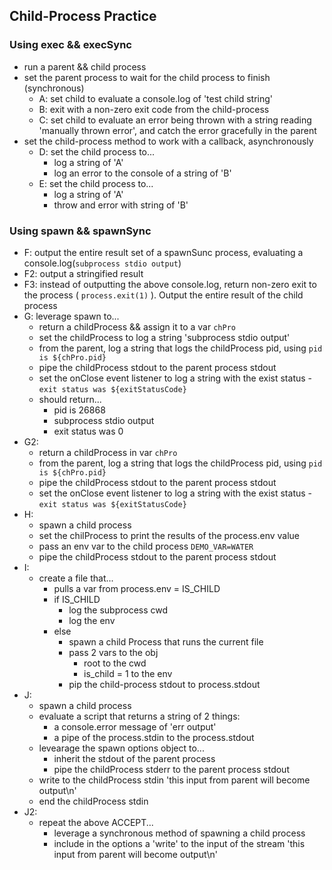 ## Child-Process Practice

### Using exec && execSync

- run a parent && child process
- set the parent process to wait for the child process to finish (synchronous)
  - A: set child to evaluate a console.log of 'test child string'
  - B: exit with a non-zero exit code from the child-process
  - C: set child to evaluate an error being thrown with a string reading 'manually thrown error', and catch the error gracefully in the parent
- set the child-process method to work with a callback, asynchronously
  - D: set the child process to...
    - log a string of 'A'
    - log an error to the console of a string of 'B'
  - E: set the child process to...
    - log a string of 'A'
    - throw and error with string of 'B'

### Using spawn && spawnSync

- F: output the entire result set of a spawnSunc process, evaluating a console.log(`subprocess stdio output`)
- F2: output a stringified result
- F3: instead of outputting the above console.log, return non-zero exit to the process ( `process.exit(1)` ). Output the entire result of the child process
- G: leverage spawn to...
  - return a childProcess && assign it to a var `chPro`
  - set the childProcess to log a string 'subprocess stdio output'
  - from the parent, log a string that logs the childProcess pid, using `pid is ${chPro.pid}`
  - pipe the childProcess stdout to the parent process stdout
  - set the onClose event listener to log a string with the exist status - `exit status was ${exitStatusCode}`
  - should return...
    - pid is 26868
    - subprocess stdio output
    - exit status was 0
- G2:
  - return a childProcess in var `chPro`
  - from the parent, log a string that logs the childProcess pid, using `pid is ${chPro.pid}`
  - pipe the childProcess stdout to the parent process stdout
  - set the onClose event listener to log a string with the exist status - `exit status was ${exitStatusCode}`
- H:
  - spawn a child process
  - set the chilProcess to print the results of the process.env value
  - pass an env var to the child process `DEMO_VAR=WATER`
  - pipe the childProcess stdout to the parent process stdout
- I:
  - create a file that...
    - pulls a var from process.env = IS_CHILD
    - if IS_CHILD
      - log the subprocess cwd
      - log the env
    - else
      - spawn a child Process that runs the current file
      - pass 2 vars to the obj
        - root to the cwd
        - is_child = 1 to the env
      - pip the child-process stdout to process.stdout
- J:
  - spawn a child process
  - evaluate a script that returns a string of 2 things:
    - a console.error message of 'err output'
    - a pipe of the process.stdin to the process.stdout
  - levearage the spawn options object to...
    - inherit the stdout of the parent process
    - pipe the childProcess stderr to the parent process stdout
  - write to the childProcess stdin 'this input from parent will become output\n'
  - end the childProcess stdin
- J2:
  - repeat the above ACCEPT...
    - leverage a synchronous method of spawning a child process
    - include in the options a 'write' to the input of the stream 'this input from parent will become output\n'